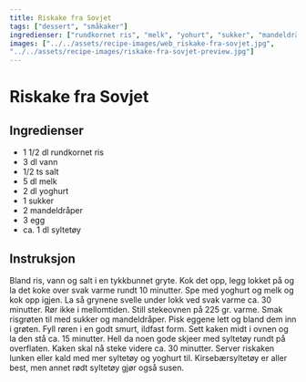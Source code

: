 ```yaml
---
title: Riskake fra Sovjet
tags: ["dessert", "småkaker"]
ingredienser: ["rundkornet ris", "melk", "yohurt", "sukker", "mandeldråper", "egg", "syltetøy"]
images: ["../../assets/recipe-images/web_riskake-fra-sovjet.jpg",
"../../assets/recipe-images/riskake-fra-sovjet-preview.jpg"]
---
```


# Riskake fra Sovjet

## Ingredienser

- 1 1/2 dl rundkornet ris
- 3 dl vann
- 1/2 ts salt
- 5 dl melk
- 2 dl yoghurt
- 1 sukker
- 2 mandeldråper
- 3 egg
- ca. 1 dl syltetøy

## Instruksjon

Bland ris, vann og salt i en tykkbunnet gryte. Kok det opp, legg lokket på og la det koke over svak varme rundt 10 minutter. Spe med yoghurt og melk og kok opp igjen. La så grynene svelle under lokk ved svak varme ca. 30 minutter. Rør ikke i mellomtiden. Still stekeovnen på 225 gr. varme. Smak risgrøten til med sukker og mandeldråper. Pisk eggene lett og bland dem inn i grøten. Fyll røren i en godt smurt, ildfast form. Sett kaken midt i ovnen og la den stå ca. 15 minutter. Hell da noen gode skjeer med syltetøy rundt på overflaten. Kaken skal nå steke videre ca. 30 minutter. Server riskaken lunken eller kald med mer syltetøy og yoghurt til. Kirsebærsyltetøy er aller best, men annet rødt syltetøy gjør også susen.
